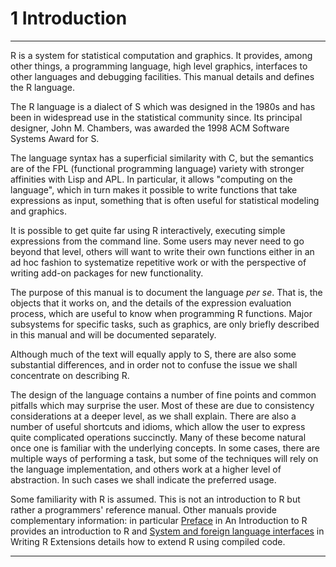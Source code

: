# 1 Introduction

---

R is a system for statistical computation and graphics. It provides,
among other things, a programming language, high level graphics,
interfaces to other languages and debugging facilities. This manual
details and defines the R language.

The R language is a dialect of S which was designed in the 1980s and has
been in widespread use in the statistical community since. Its principal
designer, John M. Chambers, was awarded the 1998 ACM Software Systems
Award for S.

The language syntax has a superficial similarity with C, but the
semantics are of the FPL (functional programming language) variety with
stronger affinities with Lisp and APL. In particular, it allows
"computing on the language", which in turn makes it possible to write
functions that take expressions as input, something that is often useful
for statistical modeling and graphics.

It is possible to get quite far using R interactively, executing
simple expressions from the command line. Some
users may never need to go beyond that level, others will want to write
their own functions either in an ad hoc fashion to systematize
repetitive work or with the perspective of writing add-on packages for
new functionality.

The purpose of this manual is to document the language _per se_. That
is, the objects that it works on, and the details of the expression
evaluation process, which are useful to know when programming R
functions. Major subsystems for specific tasks, such as graphics, are
only briefly described in this manual and will be documented separately.

Although much of the text will equally apply to S, there are also some
substantial differences, and in order not to confuse the issue we shall
concentrate on describing R.

The design of the language contains a number of fine points and common
pitfalls which may surprise the user. Most of these are due to
consistency considerations at a deeper level, as we shall explain. There
are also a number of useful shortcuts and idioms, which allow the user
to express quite complicated operations succinctly. Many of these become
natural once one is familiar with the underlying concepts. In some
cases, there are multiple ways of performing a task, but some of the
techniques will rely on the language implementation, and others work at
a higher level of abstraction. In such cases we shall indicate the
preferred usage.

Some familiarity with R is assumed. This is not an introduction to R but
rather a programmers' reference manual. Other manuals provide
complementary information: in particular
[Preface](./R-intro.html#Preface) in An Introduction to R provides an
introduction to R and [System and foreign language interfaces](./R-exts.html#System-and-foreign-language-interfaces) in
Writing R Extensions details how to extend R using compiled code.

---
